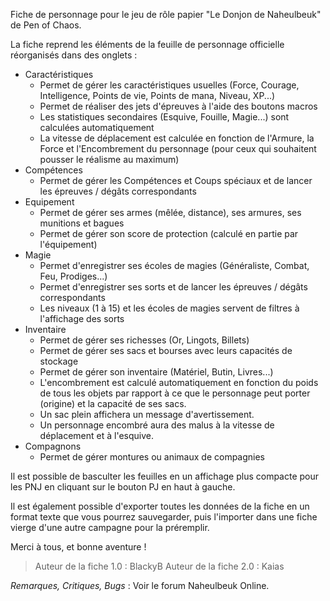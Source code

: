 ﻿
Fiche de personnage pour le jeu de rôle papier "Le Donjon de Naheulbeuk" de Pen of Chaos.

La fiche reprend les éléments de la feuille de personnage officielle réorganisés dans des onglets :

- Caractéristiques
	* Permet de gérer les caractéristiques usuelles (Force, Courage, Intelligence, Points de vie, Points de mana, Niveau, XP...)
	* Permet de réaliser des jets d'épreuves à l'aide des boutons macros
	* Les statistiques secondaires (Esquive, Fouille, Magie...) sont calculées automatiquement
	* La vitesse de déplacement est calculée en fonction de l'Armure, la Force et l'Encombrement du personnage (pour ceux qui souhaitent pousser le réalisme au maximum)
- Compétences
	* Permet de gérer les Compétences et Coups spéciaux et de lancer les épreuves / dégâts correspondants
- Equipement
	* Permet de gérer ses armes (mêlée, distance), ses armures, ses munitions et bagues
	* Permet de gérer son score de protection (calculé en partie par l'équipement)
- Magie
	* Permet d'enregistrer ses écoles de magies (Généraliste, Combat, Feu, Prodiges...)	
	* Permet d'enregistrer ses sorts et de lancer les épreuves / dégâts correspondants
	* Les niveaux (1 à 15) et les écoles de magies servent de filtres à l'affichage des sorts
- Inventaire
	* Permet de gérer ses richesses (Or, Lingots, Billets)
	* Permet de gérer ses sacs et bourses avec leurs capacités de stockage
	* Permet de gérer son inventaire (Matériel, Butin, Livres...)
	* L'encombrement est calculé automatiquement en fonction du poids de tous les objets par rapport à ce que le personnage peut porter (origine) et la capacité de ses sacs.
	* Un sac plein affichera un message d'avertissement.
	* Un personnage encombré aura des malus à la vitesse de déplacement et à l'esquive.
- Compagnons
	* Permet de gérer montures ou animaux de compagnies

Il est possible de basculter les feuilles en un affichage plus compacte pour les PNJ en cliquant sur le bouton PJ en haut à gauche.

Il est également possible d'exporter toutes les données de la fiche en un format texte que vous pourrez sauvegarder, puis l'importer dans une fiche vierge d'une autre campagne pour la préremplir.

Merci à tous, et bonne aventure !

> Auteur de la fiche 1.0 : BlackyB
> Auteur de la fiche 2.0 : Kaias

*_Remarques, Critiques, Bugs_* : Voir le forum Naheulbeuk Online.